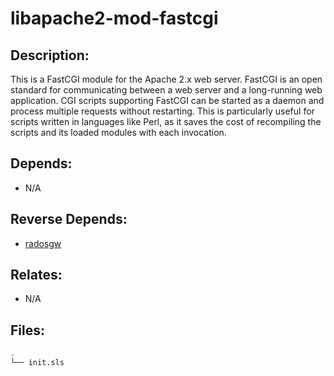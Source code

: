 # libapache2-mod-fastcgi

## Description:

This is a FastCGI module for the Apache 2.x web server.  FastCGI is an open standard for communicating between a web server and a long-running web application.  CGI scripts supporting FastCGI can be started as a daemon and process multiple requests without restarting.  This is particularly useful for scripts written in languages like Perl, as it saves the cost of recompiling the scripts and its loaded modules with each invocation.

## Depends:

  -  N/A

## Reverse Depends:

  -  [radosgw](/salt/radosgw)

## Relates:

  -  N/A

## Files:

```bash
.
└── init.sls
```
